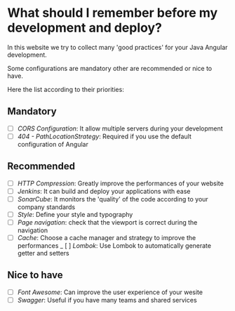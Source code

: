# What should I remember before my development and deploy?

In this website we try to collect many 'good practices' for your Java Angular development.

Some configurations are mandatory other are recommended or nice to have.

Here the list according to their priorities:

## Mandatory

- [ ] _CORS Configuration_: It allow multiple servers during your development
- [ ] _404 - PathLocationStrategy_: Required if you use the default configuration of Angular

## Recommended

- [ ] _HTTP Compression_: Greatly improve the performances of your website
- [ ] _Jenkins_: It can build and deploy your applications with ease
- [ ] _SonarCube_: It monitors the 'quality' of the code according to your company standards
- [ ] _Style_: Define your style and typography
- [ ] _Page navigation_: check that the viewport is correct during the navigation
- [ ] _Cache_: Choose a cache manager and strategy to improve the performances
_ [ ] _Lombok_: Use Lombok to automatically generate getter and setters

## Nice to have

- [ ] _Font Awesome_: Can improve the user experience of your wesite
- [ ] _Swagger_: Useful if you have many teams and shared services